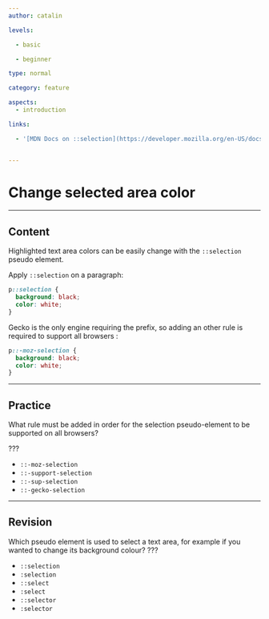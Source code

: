 ```yaml
---
author: catalin

levels:

  - basic

  - beginner

type: normal

category: feature

aspects:
  - introduction

links:

  - '[MDN Docs on ::selection](https://developer.mozilla.org/en-US/docs/Web/CSS/%3A%3Aselection){documentation}'


---
```


# Change selected area color

---
## Content

Highlighted text area colors can be easily change with the `::selection` pseudo element.

Apply `::selection` on a paragraph:
```css
p::selection {
  background: black;
  color: white;
}
```

Gecko is the only engine requiring the prefix, so adding an other rule is required to support all browsers :
```css
p::-moz-selection {
  background: black;
  color: white;
}
```

---
## Practice

What rule must be added in order for the selection pseudo-element to be supported on all browsers?

???


* `::-moz-selection`
* `::-support-selection`
* `::-sup-selection`
* `::-gecko-selection`

---
## Revision

Which pseudo element is used to select a text area, for example if you wanted to change its background colour? ???

* `::selection`
* `:selection`
* `::select`
* `:select`
* `::selector`
* `:selector`
